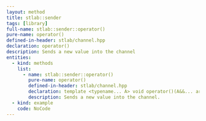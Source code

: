 ```yaml
---
layout: method
title: stlab::sender
tags: [library]
full-name: stlab::sender::operator()
pure-name: operator()
defined-in-header: stlab/channel.hpp 
declaration: operator()
description: Sends a new value into the channel
entities:
  - kind: methods
    list:
      - name: stlab::sender::operator()
        pure-name: operator()
        defined-in-header: stlab/channel.hpp 
        declaration: template <typename... A> void operator()(A&&... args) const
        description: Sends a new value into the channel.
  - kind: example
    code: NoCode
---
```


